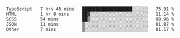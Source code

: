 <!--START_SECTION:waka-->

```text
TypeScript   7 hrs 45 mins   ███████████████████░░░░░░   75.91 %
HTML         1 hr 8 mins     ██▓░░░░░░░░░░░░░░░░░░░░░░   11.14 %
SCSS         54 mins         ██▒░░░░░░░░░░░░░░░░░░░░░░   08.96 %
JSON         11 mins         ▒░░░░░░░░░░░░░░░░░░░░░░░░   01.87 %
Other        7 mins          ▒░░░░░░░░░░░░░░░░░░░░░░░░   01.17 %
```

<!--END_SECTION:waka-->
